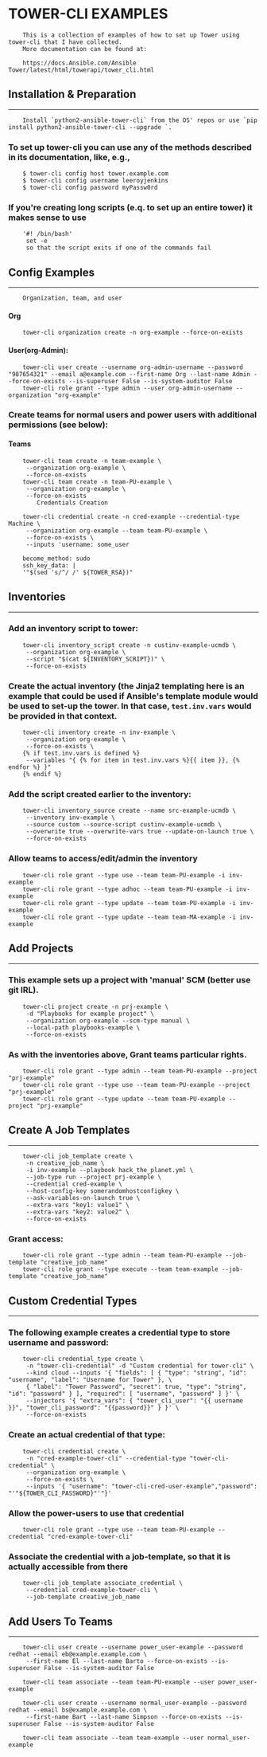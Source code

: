 # TOWER-CLI EXAMPLES

        This is a collection of examples of how to set up Tower using tower-cli that I have collected.
        More documentation can be found at:

        https://docs.Ansible.com/Ansible Tower/latest/html/towerapi/tower_cli.html

## Installation & Preparation
----------------

        Install `python2-ansible-tower-cli` from the OS' repos or use `pip install python2-ansible-tower-cli --upgrade `.

### To set up tower-cli you can use any of the methods described in its documentation, like, e.g.,

        $ tower-cli config host tower.example.com
        $ tower-cli config username leeroyjenkins
        $ tower-cli config password myPassw0rd

### If you're creating long scripts (e.q. to set up an entire tower) it makes sense to use

        '#! /bin/bash'
         set -e
         so that the script exits if one of the commands fail

## Config Examples
----------------

        Organization, team, and user

#### Org

        tower-cli organization create -n org-example --force-on-exists

#### User(org-Admin):

        tower-cli user create --username org-admin-username --password "987654321" --email a@example.com --first-name Org --last-name Admin --force-on-exists --is-superuser False --is-system-auditor False
        tower-cli role grant --type admin --user org-admin-username --organization "org-example"

### Create teams for normal users and power users with additional permissions (see below):

#### Teams

        tower-cli team create -n team-example \
         --organization org-example \
         --force-on-exists
        tower-cli team create -n team-PU-example \
         --organization org-example \
         --force-on-exists
            Credentials Creation

        tower-cli credential create -n cred-example --credential-type Machine \
         --organization org-example --team team-PU-example \
         --force-on-exists \
         --inputs 'username: some_user

        become_method: sudo
        ssh_key_data: |
        '"$(sed 's/^/ /' ${TOWER_RSA})"

## Inventories
----------------

### Add an inventory script to tower:

        tower-cli inventory_script create -n custinv-example-ucmdb \
         --organization org-example \
         --script "$(cat ${INVENTORY_SCRIPT})" \
         --force-on-exists

### Create the actual inventory (the Jinja2 templating here is an example that could be used if Ansible's template module would be used to set-up the tower. In that case, `test.inv.vars` would be provided in that context.

        tower-cli inventory create -n inv-example \
         --organization org-example \
         --force-on-exists \
        {% if test.inv.vars is defined %}
         --variables "{ {% for item in test.inv.vars %}{{ item }}, {% endfor %} }"
        {% endif %}

### Add the script created earlier to the inventory:

        tower-cli inventory_source create --name src-example-ucmdb \
         --inventory inv-example \
         --source custom --source-script custinv-example-ucmdb \
         --overwrite true --overwrite-vars true --update-on-launch true \
         --force-on-exists

### Allow teams to access/edit/admin the inventory
        tower-cli role grant --type use --team team-PU-example -i inv-example
        tower-cli role grant --type adhoc --team team-PU-example -i inv-example
        tower-cli role grant --type update --team team-PU-example -i inv-example
        tower-cli role grant --type update --team team-MA-example -i inv-example

## Add Projects
----------------

### This example sets up a project with 'manual' SCM (better use git IRL).

        tower-cli project create -n prj-example \
         -d "Playbooks for example project" \
         --organization org-example --scm-type manual \
         --local-path playbooks-example \
         --force-on-exists

### As with the inventories above, Grant teams particular rights.

        tower-cli role grant --type admin --team team-PU-example --project "prj-example"
        tower-cli role grant --type use --team team-PU-example --project "prj-example"
        tower-cli role grant --type update --team team-PU-example --project "prj-example"

## Create A Job Templates
----------------

        tower-cli job_template create \
         -n creative_job_name \
         -i inv-example --playbook hack_the_planet.yml \
         --job-type run --project prj-example \
         --credential cred-example \
         --host-config-key somerandomhostconfigkey \
         --ask-variables-on-launch true \
         --extra-vars "key1: value1" \
         --extra-vars "key2: value2" \
         --force-on-exists

### Grant access:

        tower-cli role grant --type admin --team team-PU-example --job-template "creative_job_name"
        tower-cli role grant --type execute --team team-example --job-template "creative_job_name"

## Custom Credential Types
----------------

### The following example creates a credential type to store username and password:

        tower-cli credential_type create \
         -n "tower-cli-credential" -d "Custom credential for tower-cli" \
         --kind cloud --inputs '{ "fields": [ { "type": "string", "id": "username", "label": "Username for Tower" }, \
         { "label": "Tower Password", "secret": true, "type": "string", "id": "password" } ], "required": [ "username", "password" ] }' \
         --injectors '{ "extra_vars": { "tower_cli_user": "{{ username }}", "tower_cli_password": "{{password}}" } }' \
         --force-on-exists

### Create an actual credential of that type:

        tower-cli credential create \
         -n "cred-example-tower-cli" --credential-type "tower-cli-credential" \
         --organization org-example \
         --force-on-exists \
         --inputs '{ "username": "tower-cli-cred-user-example","password": "'"${TOWER_CLI_PASSWORD}"'"}'

### Allow the power-users to use that credential

        tower-cli role grant --type use --team team-PU-example --credential "cred-example-tower-cli"

### Associate the credential with a job-template, so that it is actually accessible from there

        tower-cli job_template associate_credential \
         --credential cred-example-tower-cli \
         --job-template creative_job_name

## Add Users To Teams
----------------

        tower-cli user create --username power_user-example --password redhat --email eb@example.example.com \
         --first-name El --last-name Barto --force-on-exists --is-superuser False --is-system-auditor False

        tower-cli team associate --team team-PU-example --user power_user-example

        tower-cli user create --username normal_user-example --password redhat --email bs@example.example.com \
         --first-name Bart --last-name Simpson --force-on-exists --is-superuser False --is-system-auditor False

        tower-cli team associate --team team-example --user normal_user-example
